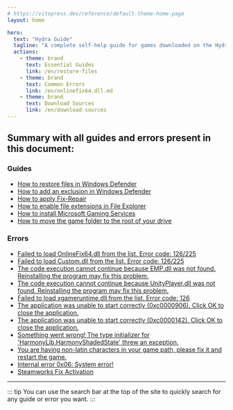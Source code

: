 ```yaml
---
# https://vitepress.dev/reference/default-theme-home-page
layout: home

hero:
  text: "Hydra Guide"
  tagline: "A complete self-help guide for games downloaded on the Hydra Launcher." 
  actions:
    - theme: brand
      text: Essential Guides
      link: /en/restore-files
    - theme: brand
      text: Common Errors
      link: /en/onlinefix64.dll.md
    - theme: brand
      text: Download Sources
      link: /en/download-sources
---
```


## Summary with all guides and errors present in this document:

### Guides

- [How to restore files in Windows Defender](/en/restore-files.md)
- [How to add an exclusion in Windows Defender](/en/add-exclusion.md)
- [How to apply Fix-Repair](/en/fix-repair.md)
- [How to enable file extensions in File Explorer](/en/file-extensions.md)
- [How to install Microsoft Gaming Services](/en/microsoft-gaming-services.md)
- [How to move the game folder to the root of your drive](/en/root-drive.md)

### Errors

- [Failed to load OnlineFix64.dll from the list. Error code: 126/225](/en/onlinefix64.dll.md)
- [Failed to load Custom.dll from the list. Error code: 126/225](/en/custom.dll.md)
- [The code execution cannot continue because EMP.dll was not found. Reinstalling the program may fix this problem.](/en/emp.dll.md)
- [The code execution cannot continue because UnityPlayer.dll was not found. Reinstalling the program may fix this problem.](/en/unityplayer.dll.md)
- [Failed to load xgameruntime.dll from the list. Error code: 126](/en/xgameruntime.dll.md)
- [The application was unable to start correctly (0xc0000906). Click OK to close the application.](/en/0xc0000906.md)
- [The application was unable to start correctly (0xc0000142). Click OK to close the application.](/en/0xc0000142.md)
- [Something went wrong! The type initializer for 'HarmonyLib.HarmonyShadedState' threw an exception.](/en/harmonylib.md)
- [You are having non-latin characters in your game path, please fix it and restart the game.](/en/non-latin-characters.md)
- [Internal error 0x06: System error!](/en/0x06.md)
- [Steamworks Fix Activation](/en/steamworks-activation.md)

___

::: tip You can use the search bar at the top of the site to quickly search for any guide or error you want.
:::